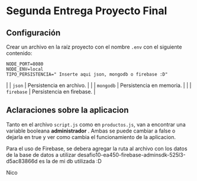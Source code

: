 # Segunda Entrega Proyecto Final

## Configuración
Crear un archivo en la raíz proyecto con el nombre `.env` con el siguiente contenido:
```
NODE_PORT=8080
NODE_ENV=local
TIPO_PERSISTENCIA=" Inserte aqui json, mongodb o firebase :D"
```
|  | `json` | Persistencia en archivo. |
|  | `mongodb` | Persistencia en memoria. |
|  | `firebase` | Persistencia en firebase. |

## Aclaraciones sobre la aplicacion
Tanto en el archivo `script.js` como en `productos.js`, van a encontrar una variable booleana **administrador** . Ambas se puede cambiar a false o dejarla en true y ver como cambia el funcionamiento de la aplicacion.

Para el uso de Firebase, se debera agregar la ruta al archivo con los datos de la base de datos a utilizar desafio10-ea450-firebase-adminsdk-525l3-d5ac83866d es la de mi db utilizada :D

Nico
